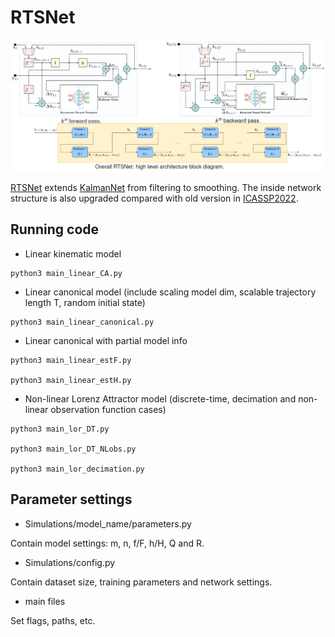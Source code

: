 # RTSNet

![Overall architecture](Figures/overall_RTSNet.png)

[RTSNet](https://arxiv.org/abs/2110.04717) extends [KalmanNet](https://arxiv.org/abs/2107.10043) from filtering to smoothing. The inside network structure is also upgraded compared with old version in [ICASSP2022](https://github.com/KalmanNet/RTSNet_ICASSP22).

## Running code

* Linear kinematic model

```
python3 main_linear_CA.py
```

* Linear canonical model (include scaling model dim, scalable trajectory length T, random initial state)

```
python3 main_linear_canonical.py
```

* Linear canonical with partial model info

```
python3 main_linear_estF.py

python3 main_linear_estH.py
```

* Non-linear Lorenz Attractor model (discrete-time, decimation and non-linear observation function cases)

```
python3 main_lor_DT.py

python3 main_lor_DT_NLobs.py

python3 main_lor_decimation.py
```

## Parameter settings

* Simulations/model_name/parameters.py

Contain model settings: m, n, f/F, h/H, Q and R. 

* Simulations/config.py

Contain dataset size, training parameters and network settings.

* main files

Set flags, paths, etc.